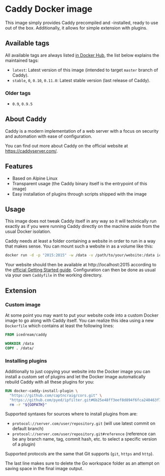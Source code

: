 # Caddy Docker image

This image simply provides Caddy precompiled and -installed, ready to use out
of the box. Additionally, it allows for simple extension with plugins.

## Available tags

All available tags are always listed [in Docker Hub](https://hub.docker.com/r/icedream/caddy/tags), the list below explains the maintained tags:

- `latest`: Latest version of this image (intended to target `master` branch of Caddy).
- `stable`, `0`, `0.10`, `0.11.0`: Latest stable version (last release of Caddy).

### Older tags

- `0.9`, `0.9.5`

## About Caddy

Caddy is a modern implementation of a web server with a focus on security and
automation with ease of configuration.

You can find out more about Caddy on the official website at
https://caddyserver.com/.

## Features

- Based on Alpine Linux
- Transparent usage (the Caddy binary itself is the entrypoint of this image)
- Easy installation of plugins through scripts shipped with the image

## Usage

This image does not tweak Caddy itself in any way so it will technically run
exactly as if you were running Caddy directly on the machine aside from the
usual Docker isolation.

Caddy needs at least a folder containing a website in order to run in a way
that makes sense. You can mount such a website in as a volume like this:

```sh
docker run -d -p "2015:2015" -w /data -v /path/to/your/website:/data icedream/caddy
```

Your website should then be available at http://localhost:2015 according to the
[official Getting Started guide](https://caddyserver.com/docs/getting-started).
Configuration can then be done as usual via your own `Caddyfile` in the working
directory.

## Extension

### Custom image

At some point you may want to put your website code into a custom Docker image
to go along with Caddy itself. You can realize this idea using a new `Dockerfile`
which contains at least the following lines:

```dockerfile
FROM icedream/caddy

WORKDIR /data
COPY . /data/
```

### Installing plugins

Additionally to just copying your website into the Docker image you can install
a custom set of plugins and let the Docker image automatically rebuild Caddy
with all these plugins for you:

```dockerfile
RUN docker-caddy-install-plugin \
  "https://github.com/captncraig/cors.git" \
  "https://github.com/pyed/ipfilter.git#6b25e48ff3eef8d894f6fca240463f726ee7f7eb" &&\
  rm -r "${GOPATH}"
```

Supported syntaxes for sources where to install plugins from are:

- `protocol://server.com/user/repository.git` (will use latest commit on default branch)
- `protocol://server.com/user/repository.git#reference` (reference can be any branch name, tag, commit hash, etc. to select a specific version of a plugin)

Supported protocols are the same that Git supports (`git`, `https` and `http`).

The last line makes sure to delete the Go workspace folder as an attempt on
saving space in the final image output.
